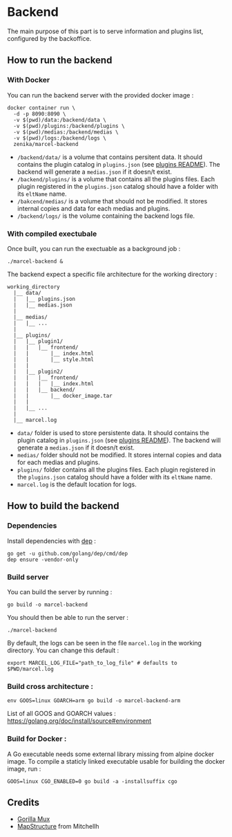 # Backend

The main purpose of this part is to serve information and plugins list, configured by the backoffice.

## How to run the backend

### With Docker

You can run the backend server with the provided docker image :

```shell
docker container run \
  -d -p 8090:8090 \
  -v $(pwd)/data:/backend/data \
  -v $(pwd)/plugins:/backend/plugins \
  -v $(pwd)/medias:/backend/medias \
  -v $(pwd)/logs:/backend/logs \
  zenika/marcel-backend
```

 - `/backend/data/` is a volume that contains persitent data.  It should contains the plugin catalog in `plugins.json` (see [plugins README](../plugins)). The backend will generate a `medias.json` if it doesn/t exist.
 - `/backend/plugins/` is a volume that contains all the plugins files. Each plugin registered in the `plugins.json` catalog should have a folder with its `eltName` name.
 - `/bakcend/medias/` is a volume that should not be modified. It stores internal copies and data for each medias and plugins.
 - `/backend/logs/` is the volume containing the backend logs file.

### With compiled exectubale

Once built, you can run the exectuable as a background job :

```shell
./marcel-backend &
```

The backend expect a specific file architecture for the working directory :

```
working_directory
  |__ data/
  |   |__ plugins.json
  |   |__ medias.json
  |
  |__ medias/
  |   |__ ...
  |
  |__ plugins/
  |   |__ plugin1/
  |   |   |__ frontend/
  |   |       |__ index.html
  |   |       |__ style.html
  |   |
  |   |__ plugin2/
  |   |   |__ frontend/
  |   |   |   |__ index.html
  |   |   |__ backend/
  |   |       |__ docker_image.tar
  |   |
  |   |__ ...
  |
  |__ marcel.log
```

 - `data/` folder is used to store persistente data. It should contains the plugin catalog in `plugins.json` (see [plugins README](../plugins)). The backend will generate a `medias.json` if it doesn/t exist.
 - `medias/` folder should not be modified. It stores internal copies and data for each medias and plugins.
 - `plugins/` folder contains all the plugins files. Each plugin registered in the `plugins.json` catalog should have a folder with its `eltName` name.
 - `marcel.log` is the default location for logs.


## How to build the backend

### Dependencies

Install dependencies with [dep](https://github.com/golang/dep) :

```shell
go get -u github.com/golang/dep/cmd/dep
dep ensure -vendor-only
```

### Build server

You can build the server by running :

```shell
go build -o marcel-backend
```

You should then be able to run the server :

```shell
./marcel-backend
```

By default, the logs can be seen in the file `marcel.log` in the working directory. You can change this default :
```shell
export MARCEL_LOG_FILE="path_to_log_file" # defaults to $PWD/marcel.log
```

### Build cross architecture :

``` shell
env GOOS=linux GOARCH=arm go build -o marcel-backend-arm
```
List of all GOOS and GOARCH values : https://golang.org/doc/install/source#environment

### Build for Docker :

A Go executable needs some external library missing from alpine docker image. To compile a staticly linked executable usable for building the docker image, run :

``` shell
GOOS=linux CGO_ENABLED=0 go build -a -installsuffix cgo
```

## Credits

* [Gorilla Mux](https://github.com/gorilla/mux)
* [MapStructure](https://github.com/mitchellh/mapstructure) from Mitchellh
